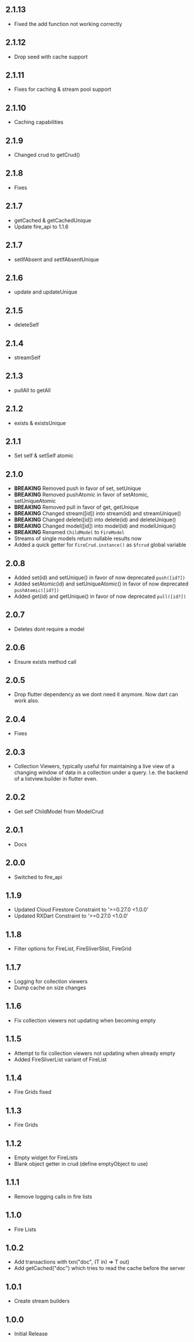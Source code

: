 ## 2.1.13
* Fixed the add function not working correctly

## 2.1.12
* Drop seed with cache support

## 2.1.11
* Fixes for caching & stream pool support

## 2.1.10
* Caching capabilities

## 2.1.9
* Changed crud to getCrud<T>()

## 2.1.8
* Fixes

## 2.1.7
* getCached & getCachedUnique
* Update fire_api to 1.1.6

## 2.1.7
* setIfAbsent and setIfAbsentUnique

## 2.1.6
* update and updateUnique

## 2.1.5
* deleteSelf

## 2.1.4
* streamSelf

## 2.1.3
* pullAll to getAll

## 2.1.2
* exists & existsUnique

## 2.1.1
* Set self & setSelf atomic

## 2.1.0
* **BREAKING** Removed push in favor of set, setUnique
* **BREAKING** Removed pushAtomic in favor of setAtomic, setUniqueAtomic
* **BREAKING** Removed pull in favor of get, getUnique
* **BREAKING** Changed stream([id]) into stream(id) and streamUnique()
* **BREAKING** Changed delete([id]) into delete(id) and deleteUnique()
* **BREAKING** Changed model([id]) into model(id) and modelUnique()
* **BREAKING** Renamed `ChildModel` to `FireModel`
* Streams of single models return nullable results now
* Added a quick getter for `FireCrud.instance()` as `$fcrud` global variable

## 2.0.8
* Added set(id) and setUnique() in favor of now deprecated `push([id?])`
* Added setAtomic(id) and setUniqueAtomic() in favor of now deprecated `pushAtomic([id?])`
* Added get(id) and getUnique() in favor of now deprecated `pull([id?])`

## 2.0.7
* Deletes dont require a model

## 2.0.6
* Ensure exists method call

## 2.0.5
* Drop flutter dependency as we dont need it anymore. Now dart can work also.

## 2.0.4
* Fixes

## 2.0.3
* Collection Viewers, typically useful for maintaining a live view of a changing window of data in a collection under a query. I.e. the backend of a listview.builder in flutter even.

## 2.0.2
* Get self ChildModel from ModelCrud

## 2.0.1
* Docs

## 2.0.0
* Switched to fire_api

## 1.1.9
* Updated Cloud Firestore Constraint to '>=0.27.0 <1.0.0'
* Updated RXDart Constraint to '>=0.27.0 <1.0.0'

## 1.1.8

* Filter options for FireList, FireSliverSlist, FireGrid

## 1.1.7

* Logging for collection viewers
* Dump cache on size changes

## 1.1.6

* Fix collection viewers not updating when becoming empty

## 1.1.5

* Attempt to fix collection viewers not updating when already empty
* Added FireSliverList<T> variant of FireList<T>

## 1.1.4

* Fire Grids fixed

## 1.1.3

* Fire Grids


## 1.1.2

* Empty widget for FireLists
* Blank object getter in crud (define emptyObject to use)

## 1.1.1

* Remove logging calls in fire lists

## 1.1.0

* Fire Lists

## 1.0.2

* Add transactions with txn("doc", (T in) => T out)
* Add getCached("doc") which tries to read the cache before the server


## 1.0.1

* Create stream builders

## 1.0.0

* Initial Release
